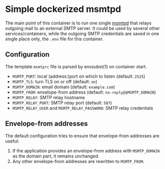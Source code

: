 Simple dockerized msmtpd
========================

The main point of this container is to run one single [msmtpd](https://marlam.de/msmtp/) that relays outgoing mail to an external SMTP server. It could be used by several other services/containers, while the outgoing SMTP credentials are saved in one single place only, the `.env` file for this container.

Configuration
-------------

The template `msmtprc` file is parsed by envsubst(1) on container start.

- `MSMTP_PORT`: local (address:)port on which to listen (default: `2525`)
- `MSMTP_TLS`: turn TLS on or off (default: `on`)
- `MSMTP_DOMAIN`: email domain (default: `example.com`)
- `MSMTP_FROM`: envelope-from address (default: `no-reply@$MSMTP_DOMAIN`)
- `MSMTP_RELAY`: SMTP relay hostname
- `MSMTP_RELAY_PORT`: SMTP relay port (default: `587`)
- `MSMTP_RELAY_USER` and `MSMTP_RELAY_PASSWORD`: SMTP relay credentials

Envelope-from addresses
-----------------------

The default configuration tries to ensure that envelope-from addresses are useful:

1. If the application provides an envelope-from address with `MSMTP_DOMAIN` as the domain part, it remains unchanged.
2. Any other envelope-from addresses are rewritten to `MSMTP_FROM`.

